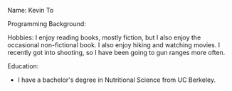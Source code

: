 Name: Kevin To

Programming Background:

Hobbies:
  I enjoy reading books, mostly fiction, but I also enjoy the occasional non-fictional book. I also enjoy hiking and watching movies. I recently got into shooting, so I have been going to gun ranges more often.

Education:
- I have a bachelor's degree in Nutritional Science from UC Berkeley.
